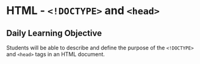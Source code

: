 # HTML - `<!DOCTYPE>` and `<head>`

## Daily Learning Objective
Students will be able to describe and define the purpose of the `<!DOCTYPE>` and `<head>` tags in an HTML document.
